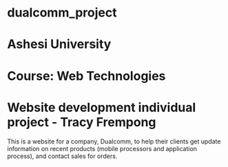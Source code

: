 # dualcomm_project
# Ashesi University
# Course: Web Technologies
# Website development individual project - Tracy Frempong
This is a website for a company, Dualcomm, to help their clients get update information on recent products (mobile processors and application process), and contact sales
for orders.
